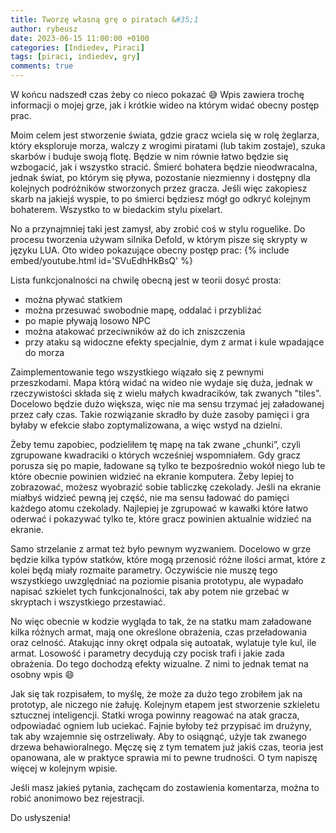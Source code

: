 ```yaml
---
title: Tworzę własną grę o piratach &#35;1
author: rybeusz
date: 2023-06-15 11:00:00 +0100
categories: [Indiedev, Piraci]
tags: [piraci, indiedev, gry]
comments: true
---
```


W końcu nadszedł czas żeby co nieco pokazać 😅
Wpis zawiera trochę informacji o mojej grze, jak i krótkie wideo na którym widać obecny postęp prac.

Moim celem jest stworzenie świata, gdzie gracz wciela się w rolę żeglarza, który eksploruje morza, walczy z wrogimi piratami (lub takim zostaje), szuka skarbów i buduje swoją flotę. Będzie w nim równie łatwo będzie się wzbogacić, jak i wszystko stracić. Śmierć bohatera będzie nieodwracalna, jednak świat, po którym się pływa, pozostanie niezmienny i dostępny dla kolejnych podróżników stworzonych przez gracza.
Jeśli więc zakopiesz skarb na jakiejś wyspie, to po śmierci będziesz mógł go odkryć kolejnym bohaterem. Wszystko to w biedackim stylu pixelart.

No a przynajmniej taki jest zamysł, aby zrobić coś w stylu roguelike.
Do procesu tworzenia używam silnika Defold, w którym pisze się skrypty w języku LUA.
Oto wideo pokazujące obecny postęp prac:
{% include embed/youtube.html id='SVuEdhHkBsQ' %}

Lista funkcjonalności na chwilę obecną jest w teorii dosyć prosta:
- można pływać statkiem
- można przesuwać swobodnie mapę, oddalać i przybliżać
- po mapie pływają losowo NPC
- można atakować przeciwników aż do ich zniszczenia
- przy ataku są widoczne efekty specjalnie, dym z armat i kule wpadające do morza

Zaimplementowanie tego wszystkiego wiązało się z pewnymi przeszkodami.
Mapa którą widać na wideo nie wydaje się duża, jednak w rzeczywistości składa się z wielu małych kwadracików, tak zwanych "tiles". Docelowo będzie dużo większa, więc nie ma sensu trzymać jej załadowanej przez cały czas. Takie rozwiązanie skradło by duże zasoby pamięci i gra byłaby w efekcie słabo zoptymalizowana, a więc wstyd na dzielni.

Żeby temu zapobiec, podzieliłem tę mapę na tak zwane „chunki”, czyli zgrupowane kwadraciki o których wcześniej wspomniałem. Gdy gracz porusza się po mapie, ładowane są tylko te bezpośrednio wokół niego lub te które obecnie powinien widzieć na ekranie komputera. Żeby lepiej to zobrazować, możesz wyobrazić sobie tabliczkę czekolady. Jeśli na ekranie miałbyś widzieć pewną jej część, nie ma sensu ładować do pamięci każdego atomu czekolady. Najlepiej je zgrupować w kawałki które łatwo oderwać i pokazywać tylko te, które gracz powinien aktualnie widzieć na ekranie.

Samo strzelanie z armat też było pewnym wyzwaniem. Docelowo w grze będzie kilka typów statków, które mogą przenosić różne ilości armat, które z kolei będą miały rozmaite parametry. Oczywiście nie muszę tego wszystkiego uwzględniać na poziomie pisania prototypu, ale wypadało napisać szkielet tych funkcjonalności, tak aby potem nie grzebać w skryptach i wszystkiego przestawiać.

No więc obecnie w kodzie wygląda to tak, że na statku mam załadowane kilka różnych armat, mają one określone obrażenia, czas przeładowania oraz celność. Atakując inny okręt odpala się autoatak, wylatuje tyle kul, ile armat. Losowość i parametry decydują czy pocisk trafi i jakie zada obrażenia. Do tego dochodzą efekty wizualne. Z nimi to jednak temat na osobny wpis 😄

Jak się tak rozpisałem, to myślę, że może za dużo tego zrobiłem jak na prototyp, ale niczego nie żałuję.
Kolejnym etapem jest stworzenie szkieletu sztucznej inteligencji. Statki wroga powinny reagować na atak gracza, odpowiadać ogniem lub uciekać. Fajnie byłoby też przypisać im drużyny, tak aby wzajemnie się ostrzeliwały. Aby to osiągnąć, użyje tak zwanego drzewa behawioralnego. Męczę się z tym tematem już jakiś czas, teoria jest opanowana, ale w praktyce sprawia mi to pewne trudności. O tym napiszę więcej w kolejnym wpisie.

Jeśli masz jakieś pytania, zachęcam do zostawienia komentarza, można to robić anonimowo bez rejestracji.

Do usłyszenia!



